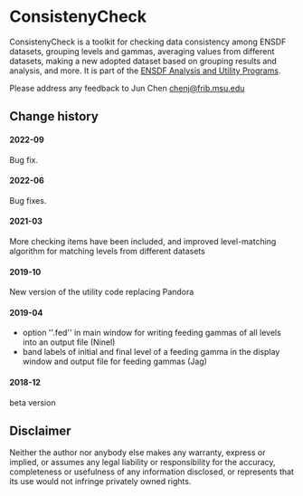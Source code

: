 # ConsistenyCheck 
ConsistenyCheck is a toolkit for checking data consistency among ENSDF datasets, grouping levels and gammas, averaging values from different datasets, making a new adopted dataset based on grouping results and analysis, and more. It is part of the [ENSDF Analysis and Utility Programs](https://nds.iaea.org/public/ensdf_pgm/).

Please address any feedback to Jun Chen chenj@frib.msu.edu

## Change history

#### 2022-09
Bug fix.

#### 2022-06
Bug fixes.

#### 2021-03
More checking items have been included, and improved level-matching algorithm for matching levels from different datasets

#### 2019-10
New version of the utility code replacing Pandora

#### 2019-04
- option ''.fed'' in main window for writing feeding gammas of all levels into an output file (Ninel)
- band labels of initial and final level of a feeding gamma in the display window and output file for feeding gammas (Jag)

#### 2018-12
beta version 

## Disclaimer

Neither the author nor anybody else makes any warranty, express or implied, or assumes any legal liability or responsibility for the accuracy, completeness or usefulness of any information disclosed, or represents that its use would not infringe privately owned rights.
